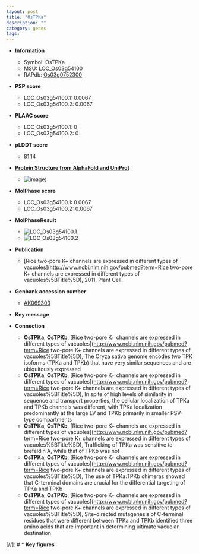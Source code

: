 ```yaml
---
layout: post
title: "OsTPKa"
description: ""
category: genes
tags: 
---
```


* **Information**  
    + Symbol: OsTPKa  
    + MSU: [LOC_Os03g54100](http://rice.plantbiology.msu.edu/cgi-bin/ORF_infopage.cgi?orf=LOC_Os03g54100)  
    + RAPdb: [Os03g0752300](http://rapdb.dna.affrc.go.jp/viewer/gbrowse_details/irgsp1?name=Os03g0752300)  

* **PSP score**  
    + LOC_Os03g54100.1: 0.0067 
    + LOC_Os03g54100.2: 0.0067 

* **PLAAC score**  
    + LOC_Os03g54100.1: 0 
    + LOC_Os03g54100.2: 0 

* **pLDDT score**
    + 81.14

* **[Protein Structure from AlphaFold and UniProt](https://www.uniprot.org/uniprotkb/Q850M0/entry#structure)**
    + ![image](https://ricepsp.github.io/images/Q8/AF-Q850M0-F1.png))

* **MolPhase score**
    + LOC_Os03g54100.1: 0.0067
    + LOC_Os03g54100.2: 0.0067

* **MolPhaseResult**
    + ![LOC_Os03g54100.1](https://ricepsp.github.io/pictures/LOC_Os03g/LOC_Os03g54100.1.png)
    + ![LOC_Os03g54100.2](https://ricepsp.github.io/pictures/LOC_Os03g/LOC_Os03g54100.2.png)

* **Publication**  
    + [Rice two-pore K+ channels are expressed in different types of vacuoles](http://www.ncbi.nlm.nih.gov/pubmed?term=Rice two-pore K+ channels are expressed in different types of vacuoles%5BTitle%5D), 2011, Plant Cell.

* **Genbank accession number**  
    + [AK069303](http://www.ncbi.nlm.nih.gov/nuccore/AK069303)

* **Key message**  

* **Connection**  
    + __OsTPKa__, __OsTPKb__, [Rice two-pore K+ channels are expressed in different types of vacuoles](http://www.ncbi.nlm.nih.gov/pubmed?term=Rice two-pore K+ channels are expressed in different types of vacuoles%5BTitle%5D), The Oryza sativa genome encodes two TPK isoforms (TPKa and TPKb) that have very similar sequences and are ubiquitously expressed
    + __OsTPKa__, __OsTPKb__, [Rice two-pore K+ channels are expressed in different types of vacuoles](http://www.ncbi.nlm.nih.gov/pubmed?term=Rice two-pore K+ channels are expressed in different types of vacuoles%5BTitle%5D), In spite of high levels of similarity in sequence and transport properties, the cellular localization of TPKa and TPKb channels was different, with TPKa localization predominantly at the large LV and TPKb primarily in smaller PSV-type compartments
    + __OsTPKa__, __OsTPKb__, [Rice two-pore K+ channels are expressed in different types of vacuoles](http://www.ncbi.nlm.nih.gov/pubmed?term=Rice two-pore K+ channels are expressed in different types of vacuoles%5BTitle%5D), Trafficking of TPKa was sensitive to brefeldin A, while that of TPKb was not
    + __OsTPKa__, __OsTPKb__, [Rice two-pore K+ channels are expressed in different types of vacuoles](http://www.ncbi.nlm.nih.gov/pubmed?term=Rice two-pore K+ channels are expressed in different types of vacuoles%5BTitle%5D), The use of TPKa:TPKb chimeras showed that C-terminal domains are crucial for the differential targeting of TPKa and TPKb
    + __OsTPKa__, __OsTPKb__, [Rice two-pore K+ channels are expressed in different types of vacuoles](http://www.ncbi.nlm.nih.gov/pubmed?term=Rice two-pore K+ channels are expressed in different types of vacuoles%5BTitle%5D), Site-directed mutagenesis of C-terminal residues that were different between TPKa and TPKb identified three amino acids that are important in determining ultimate vacuolar destination

[//]: # * **Key figures**  


